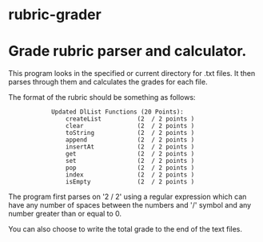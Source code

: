 # rubric-grader
Grade rubric parser and calculator.
==============
This program looks in the specified or current directory for .txt files. It then parses through them and calculates
the grades for each file.

The format of the rubric should be something as follows:

                Updated DlList Functions (20 Points):
                  	createList          (2  / 2 points )
                  	clear				(2  / 2 points )
                  	toString		    (2  / 2 points )
                  	append 			    (2  / 2 points )
                  	insertAt		    (2  / 2 points )
                  	get					(2  / 2 points )
                  	set					(2  / 2 points )
                  	pop					(2  / 2 points )
                  	index				(2  / 2 points )
                  	isEmpty			    (2  / 2 points )

The program first parses on '2 / 2' using a regular expression which can have any number of spaces between the numbers and '/' symbol and any number greater than or equal to 0.

You can also choose to write the total grade to the end of the text files.
